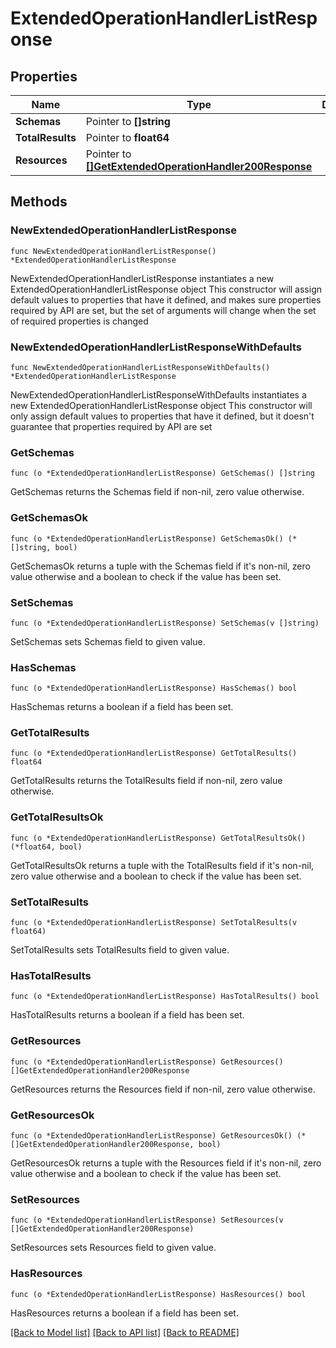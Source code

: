# ExtendedOperationHandlerListResponse

## Properties

Name | Type | Description | Notes
------------ | ------------- | ------------- | -------------
**Schemas** | Pointer to **[]string** |  | [optional] 
**TotalResults** | Pointer to **float64** |  | [optional] 
**Resources** | Pointer to [**[]GetExtendedOperationHandler200Response**](GetExtendedOperationHandler200Response.md) |  | [optional] 

## Methods

### NewExtendedOperationHandlerListResponse

`func NewExtendedOperationHandlerListResponse() *ExtendedOperationHandlerListResponse`

NewExtendedOperationHandlerListResponse instantiates a new ExtendedOperationHandlerListResponse object
This constructor will assign default values to properties that have it defined,
and makes sure properties required by API are set, but the set of arguments
will change when the set of required properties is changed

### NewExtendedOperationHandlerListResponseWithDefaults

`func NewExtendedOperationHandlerListResponseWithDefaults() *ExtendedOperationHandlerListResponse`

NewExtendedOperationHandlerListResponseWithDefaults instantiates a new ExtendedOperationHandlerListResponse object
This constructor will only assign default values to properties that have it defined,
but it doesn't guarantee that properties required by API are set

### GetSchemas

`func (o *ExtendedOperationHandlerListResponse) GetSchemas() []string`

GetSchemas returns the Schemas field if non-nil, zero value otherwise.

### GetSchemasOk

`func (o *ExtendedOperationHandlerListResponse) GetSchemasOk() (*[]string, bool)`

GetSchemasOk returns a tuple with the Schemas field if it's non-nil, zero value otherwise
and a boolean to check if the value has been set.

### SetSchemas

`func (o *ExtendedOperationHandlerListResponse) SetSchemas(v []string)`

SetSchemas sets Schemas field to given value.

### HasSchemas

`func (o *ExtendedOperationHandlerListResponse) HasSchemas() bool`

HasSchemas returns a boolean if a field has been set.

### GetTotalResults

`func (o *ExtendedOperationHandlerListResponse) GetTotalResults() float64`

GetTotalResults returns the TotalResults field if non-nil, zero value otherwise.

### GetTotalResultsOk

`func (o *ExtendedOperationHandlerListResponse) GetTotalResultsOk() (*float64, bool)`

GetTotalResultsOk returns a tuple with the TotalResults field if it's non-nil, zero value otherwise
and a boolean to check if the value has been set.

### SetTotalResults

`func (o *ExtendedOperationHandlerListResponse) SetTotalResults(v float64)`

SetTotalResults sets TotalResults field to given value.

### HasTotalResults

`func (o *ExtendedOperationHandlerListResponse) HasTotalResults() bool`

HasTotalResults returns a boolean if a field has been set.

### GetResources

`func (o *ExtendedOperationHandlerListResponse) GetResources() []GetExtendedOperationHandler200Response`

GetResources returns the Resources field if non-nil, zero value otherwise.

### GetResourcesOk

`func (o *ExtendedOperationHandlerListResponse) GetResourcesOk() (*[]GetExtendedOperationHandler200Response, bool)`

GetResourcesOk returns a tuple with the Resources field if it's non-nil, zero value otherwise
and a boolean to check if the value has been set.

### SetResources

`func (o *ExtendedOperationHandlerListResponse) SetResources(v []GetExtendedOperationHandler200Response)`

SetResources sets Resources field to given value.

### HasResources

`func (o *ExtendedOperationHandlerListResponse) HasResources() bool`

HasResources returns a boolean if a field has been set.


[[Back to Model list]](../README.md#documentation-for-models) [[Back to API list]](../README.md#documentation-for-api-endpoints) [[Back to README]](../README.md)


